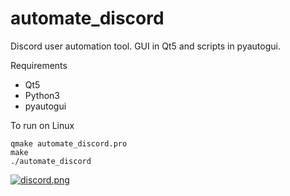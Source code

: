 # automate_discord

Discord user automation tool.
GUI in Qt5 and scripts in pyautogui.

Requirements
- Qt5
- Python3
- pyautogui


To run on Linux
```
qmake automate_discord.pro
make
./automate_discord
```

[![discord.png](https://i.postimg.cc/FzkVHrrw/discord.png)](https://postimg.cc/ZvZdfhyL)
